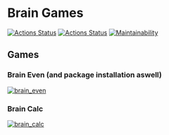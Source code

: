 # Brain Games

[![Actions Status](https://github.com/lbazarnov/python-project-lvl1/workflows/hexlet-check/badge.svg)](https://github.com/lbazarnov/python-project-lvl1/actions)
[![Actions Status](https://github.com/lbazarnov/python-project-lvl1/workflows/Python%20Lint/badge.svg)](https://github.com/lbazarnov/python-project-lvl1/actions)
[![Maintainability](https://api.codeclimate.com/v1/badges/a99a88d28ad37a79dbf6/maintainability)](https://codeclimate.com/github/codeclimate/codeclimate/maintainability)

## Games

### Brain Even (and package installation aswell)

[![brain_even](https://asciinema.org/a/LgBch9aYRiyRXQNH4X3CcCRS6.svg)](https://asciinema.org/a/LgBch9aYRiyRXQNH4X3CcCRS6)

### Brain Calc

[![brain_calc](https://asciinema.org/a/JS8Vj3JS7BwtxtMFelmgvJBAO.svg)](https://asciinema.org/a/JS8Vj3JS7BwtxtMFelmgvJBAO)
